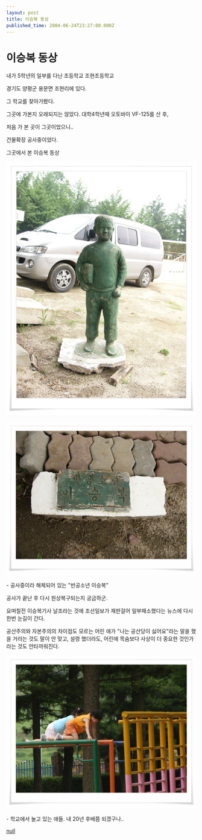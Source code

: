 ```yaml
---
layout: post
title: 이승복 동상
published_time: 2004-06-24T23:27:00.000Z
---
```


# 이승복 동상


내가 5학년의 일부를 다닌 초등학교 조현초등학교

경기도 양평군 용문면 조현리에 있다.

그 학교를 찾아가봤다.

그곳에 가본지 오래되지는 않았다. 대학4학년때 오토바이 VF-125를 산 후,

처음 가 본 곳이 그곳이었으니..

건물확장 공사중이었다.

그곳에서 본 이승복 동상

![](../pds/200902/04/80/a0109780_4989792414d54.jpg)

![](../pds/200902/04/80/a0109780_498979242b122.jpg)

\- 공사중이라 해체되어 있는 "반공소년 이승복"

공사가 끝난 후 다시 원상복구되는지 궁금하군.

요며칠전 이승복기사 날조라는 것에 조선일보가 재판걸어 일부패소했다는 뉴스에 다시 한번 눈길이 간다.

공산주의와 자본주의의 차이점도 모르는 어린 애가 "나는 공산당이 싫어요"라는 말을 했을 거라는 것도 말이 안 맞고, 설령 했더라도, 어린애 목숨보다 사상이 더 중요한 것인가라는 것도 안타까워진다.

![](../pds/200902/04/80/a0109780_49897924452a7.jpg)

\- 학교에서 놀고 있는 애들. 내 20년 후배쯤 되겠구나..

[null](../6166879.html#6166879_1)

